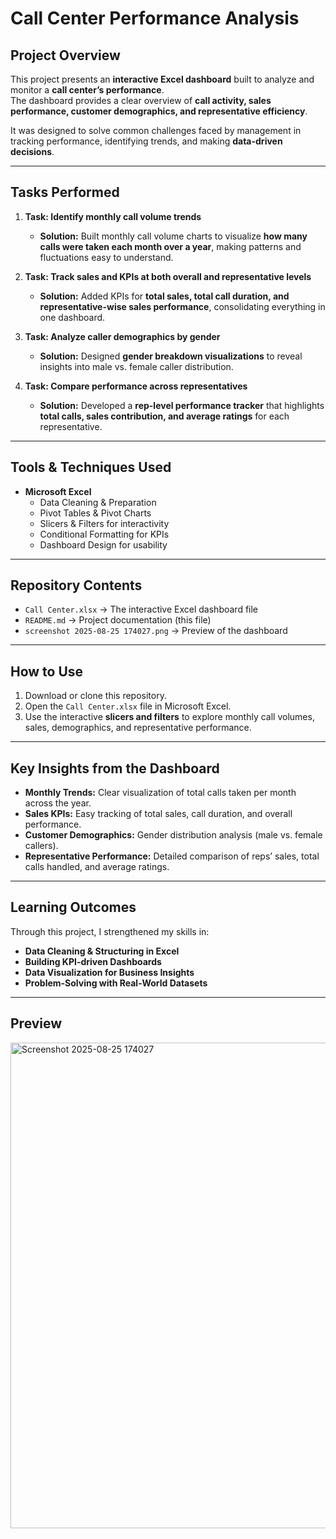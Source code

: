 # Call Center Performance Analysis


## Project Overview  
This project presents an **interactive Excel dashboard** built to analyze and monitor a **call center’s performance**.  
The dashboard provides a clear overview of **call activity, sales performance, customer demographics, and representative efficiency**.  

It was designed to solve common challenges faced by management in tracking performance, identifying trends, and making **data-driven decisions**.  

---

## Tasks Performed  

1. **Task: Identify monthly call volume trends**  
   - **Solution:** Built monthly call volume charts to visualize **how many calls were taken each month over a year**, making patterns and fluctuations easy to understand.  

2. **Task: Track sales and KPIs at both overall and representative levels**  
   - **Solution:** Added KPIs for **total sales, total call duration, and representative-wise sales performance**, consolidating everything in one dashboard.  

3. **Task: Analyze caller demographics by gender**  
   - **Solution:** Designed **gender breakdown visualizations** to reveal insights into male vs. female caller distribution.  

4. **Task: Compare performance across representatives**  
   - **Solution:** Developed a **rep-level performance tracker** that highlights **total calls, sales contribution, and average ratings** for each representative.  

---

## Tools & Techniques Used  
- **Microsoft Excel**  
  - Data Cleaning & Preparation  
  - Pivot Tables & Pivot Charts  
  - Slicers & Filters for interactivity  
  - Conditional Formatting for KPIs  
  - Dashboard Design for usability  

---

## Repository Contents  
- `Call Center.xlsx` → The interactive Excel dashboard file  
- `README.md` → Project documentation (this file)  
- `screenshot 2025-08-25 174027.png` → Preview of the dashboard  

---

## How to Use  
1. Download or clone this repository.  
2. Open the `Call Center.xlsx` file in Microsoft Excel.  
3. Use the interactive **slicers and filters** to explore monthly call volumes, sales, demographics, and representative performance.  

---

## Key Insights from the Dashboard  
- **Monthly Trends:** Clear visualization of total calls taken per month across the year.  
- **Sales KPIs:** Easy tracking of total sales, call duration, and overall performance.  
- **Customer Demographics:** Gender distribution analysis (male vs. female callers).  
- **Representative Performance:** Detailed comparison of reps’ sales, total calls handled, and average ratings.  

---

## Learning Outcomes  
Through this project, I strengthened my skills in:  
- **Data Cleaning & Structuring in Excel**  
- **Building KPI-driven Dashboards**  
- **Data Visualization for Business Insights**  
- **Problem-Solving with Real-World Datasets**  

---

## Preview  
<img width="1629" height="777" alt="Screenshot 2025-08-25 174027" src="https://github.com/user-attachments/assets/74b06442-7773-4f31-a332-6cedb70bef29" />

